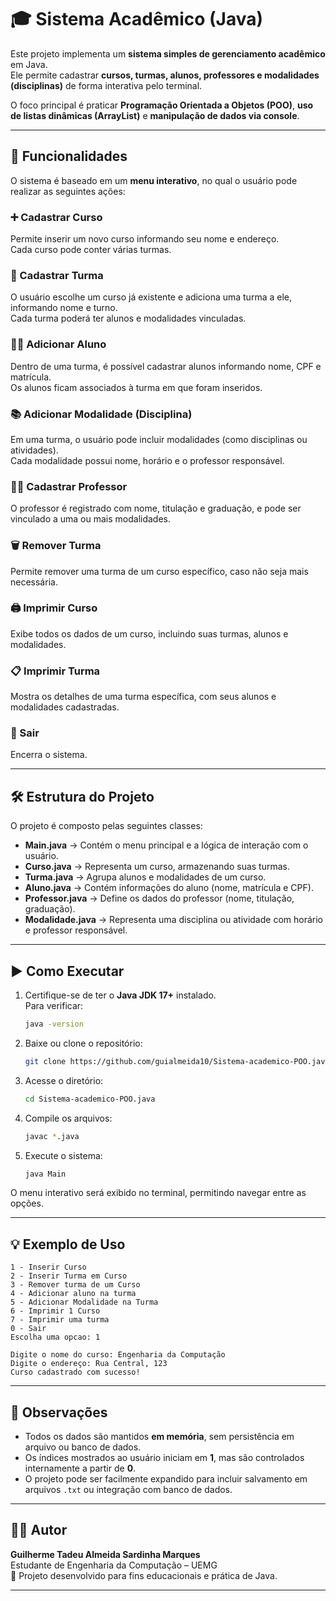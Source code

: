 # 🎓 Sistema Acadêmico (Java)

Este projeto implementa um **sistema simples de gerenciamento acadêmico** em Java.  
Ele permite cadastrar **cursos, turmas, alunos, professores e modalidades (disciplinas)** de forma interativa pelo terminal.

O foco principal é praticar **Programação Orientada a Objetos (POO)**, **uso de listas dinâmicas (ArrayList)** e **manipulação de dados via console**.

---

## 📌 Funcionalidades

O sistema é baseado em um **menu interativo**, no qual o usuário pode realizar as seguintes ações:

### ➕ Cadastrar Curso  
Permite inserir um novo curso informando seu nome e endereço.  
Cada curso pode conter várias turmas.

### 🏫 Cadastrar Turma  
O usuário escolhe um curso já existente e adiciona uma turma a ele, informando nome e turno.  
Cada turma poderá ter alunos e modalidades vinculadas.

### 🧑‍🎓 Adicionar Aluno  
Dentro de uma turma, é possível cadastrar alunos informando nome, CPF e matrícula.  
Os alunos ficam associados à turma em que foram inseridos.

### 📚 Adicionar Modalidade (Disciplina)  
Em uma turma, o usuário pode incluir modalidades (como disciplinas ou atividades).  
Cada modalidade possui nome, horário e o professor responsável.

### 👨‍🏫 Cadastrar Professor  
O professor é registrado com nome, titulação e graduação, e pode ser vinculado a uma ou mais modalidades.

### 🗑️ Remover Turma  
Permite remover uma turma de um curso específico, caso não seja mais necessária.

### 🖨️ Imprimir Curso  
Exibe todos os dados de um curso, incluindo suas turmas, alunos e modalidades.

### 📋 Imprimir Turma  
Mostra os detalhes de uma turma específica, com seus alunos e modalidades cadastradas.

### 🚪 Sair  
Encerra o sistema.

---

## 🛠️ Estrutura do Projeto

O projeto é composto pelas seguintes classes:

- **Main.java** → Contém o menu principal e a lógica de interação com o usuário.  
- **Curso.java** → Representa um curso, armazenando suas turmas.  
- **Turma.java** → Agrupa alunos e modalidades de um curso.  
- **Aluno.java** → Contém informações do aluno (nome, matrícula e CPF).  
- **Professor.java** → Define os dados do professor (nome, titulação, graduação).  
- **Modalidade.java** → Representa uma disciplina ou atividade com horário e professor responsável.

---

## ▶️ Como Executar

1. Certifique-se de ter o **Java JDK 17+** instalado.  
   Para verificar:
   ```bash
   java -version
   ```

2. Baixe ou clone o repositório:
   ```bash
   git clone https://github.com/guialmeida10/Sistema-academico-POO.java.git
   ```

3. Acesse o diretório:
   ```bash
   cd Sistema-academico-POO.java
   ```

4. Compile os arquivos:
   ```bash
   javac *.java
   ```

5. Execute o sistema:
   ```bash
   java Main
   ```

O menu interativo será exibido no terminal, permitindo navegar entre as opções.

---

## 💡 Exemplo de Uso

```
1 - Inserir Curso
2 - Inserir Turma em Curso
3 - Remover turma de um Curso
4 - Adicionar aluno na turma
5 - Adicionar Modalidade na Turma
6 - Imprimir 1 Curso
7 - Imprimir uma turma
0 - Sair
Escolha uma opcao: 1

Digite o nome do curso: Engenharia da Computação
Digite o endereço: Rua Central, 123
Curso cadastrado com sucesso!
```

---

## 📖 Observações

- Todos os dados são mantidos **em memória**, sem persistência em arquivo ou banco de dados.  
- Os índices mostrados ao usuário iniciam em **1**, mas são controlados internamente a partir de **0**.  
- O projeto pode ser facilmente expandido para incluir salvamento em arquivos `.txt` ou integração com banco de dados.

---

## 👨‍💻 Autor

**Guilherme Tadeu Almeida Sardinha Marques**  
Estudante de Engenharia da Computação – UEMG  
📅 Projeto desenvolvido para fins educacionais e prática de Java.

---

